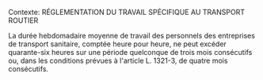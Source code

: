 Contexte: RÉGLEMENTATION DU TRAVAIL SPÉCIFIQUE AU TRANSPORT ROUTIER

La durée hebdomadaire moyenne de travail des personnels des entreprises de transport sanitaire, comptée heure pour heure, ne peut excéder quarante-six heures sur une période quelconque de trois mois consécutifs ou, dans les conditions prévues à l'article L. 1321-3, de quatre mois consécutifs.